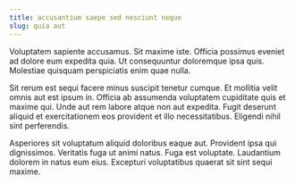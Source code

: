 ```yaml
---
title: accusantium saepe sed nesciunt neque
slug: quia aut
---
```


Voluptatem sapiente accusamus. Sit maxime iste. Officia possimus eveniet ad dolore eum expedita quia. Ut consequuntur doloremque ipsa quis. Molestiae quisquam perspiciatis enim quae nulla.

Sit rerum est sequi facere minus suscipit tenetur cumque. Et mollitia velit omnis aut est ipsum in. Officia ab assumenda voluptatem cupiditate quis et maxime qui. Unde aut rem labore atque non aut expedita. Fugit deserunt aliquid et exercitationem eos provident et illo necessitatibus. Eligendi nihil sint perferendis.

Asperiores sit voluptatum aliquid doloribus eaque aut. Provident ipsa qui dignissimos. Veritatis fuga ut animi natus. Fuga est voluptate. Laudantium dolorem in natus eum eius. Excepturi voluptatibus quaerat sit sint sequi maxime.
